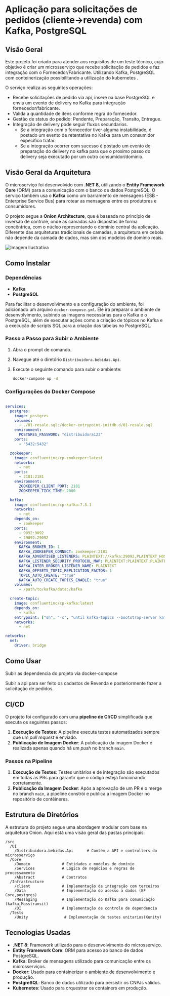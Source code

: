 
# Aplicação para solicitações de pedidos (cliente->revenda) com Kafka, PostgreSQL

## Visão Geral

Este projeto foi criado para atender aos requisitos de um teste técnico, cujo objetivo é criar um microsserviço que recebe solicitação de pedidos e faz integração com o Fornecedor/Fabricante. Utilizando Kafka, PostgreSQL com conteinerização possibilitando a utilização do kubernetes .

O serviço realiza as seguintes operações:
- Recebe solicitações de pedido via api, insere na base PostgreSQL e envia um evento de delivery no  Kafka para integração fornecedor/fabricante.
- Valida a quantidade de itens conforme regra do fornecedor.
- Gestão de status do pedido: Pendente, Preparação, Transito, Entregue.
- Integração de delivery pode seguir fluxos secundarios.
  - Se a integração com o fornecedor tiver alguma instabilidade, é postado um evento de retentativa no Kafka para um consumidor expecifico tratar.
  - Se a integração ocorrer com sucesso é postado um evento de preparação do delivery no kafka para que o proximo passo do delivery seja executado por um outro consumidor/dominio.

## Visão Geral da Arquitetura

O microserviço foi desenvolvido com **.NET 8**, utilizando o **Entity Framework Core** (ORM) para a comunicação com o banco de dados PostgreSQL. O serviço também usa o **Kafka** como um barramento de mensagens (ESB - Enterprise Service Bus) para rotear as mensagens entre os produtores e consumidores.

O projeto segue a **Onion Architecture**, que é baseada no princípio de inversão de controle, onde as camadas são dispostas de forma concêntrica, com o núcleo representando o domínio central da aplicação. Diferente das arquiteturas tradicionais de camadas, a arquitetura em cebola não depende da camada de dados, mas sim dos modelos de domínio reais.

![Imagem Ilustrativa](https://encrypted-tbn0.gstatic.com/images?q=tbn:ANd9GcRxC67hvjpPQ6D_xe_HnvKfy9n-bUw1eDZlag&s)

## Como Instalar

### Dependências

- **Kafka**
- **PostgreSQL**

Para facilitar o desenvolvimento e a configuração do ambiente, foi adicionado um arquivo `docker-compose.yml`. Ele irá preparar o ambiente de desenvolvimento, subindo as imagens necessárias para o Kafka e o PostgreSQL, além de executar ações como a criação de tópicos no Kafka e a execução de scripts SQL para a criação das tabelas no PostgreSQL.

### Passo a Passo para Subir o Ambiente

1. Abra o prompt de comando.
2. Navegue até o diretório `Distribuidora.bebidas.Api`.
3. Execute o seguinte comando para subir o ambiente:

   ```bash
   docker-compose up -d
   ```

### Configurações do Docker Compose

```yaml

services:
  postgres:
    image: postgres
    volumes:
      - ./01-resale.sql:/docker-entrypoint-initdb.d/01-resale.sql
    environment:
      POSTGRES_PASSWORD: "distribuidora123"
    ports:
      - "5432:5432"

  zookeeper:
    image: confluentinc/cp-zookeeper:latest
    networks:
      - net
    ports:
      - 2181:2181
    environment:
      ZOOKEEPER_CLIENT_PORT: 2181
      ZOOKEEPER_TICK_TIME: 2000

  kafka:
    image: confluentinc/cp-kafka:7.3.1
    networks:
      - net
    depends_on:
      - zookeeper
    ports:
      - 9092:9092
      - 29092:29092
    environment:
      KAFKA_BROKER_ID: 1
      KAFKA_ZOOKEEPER_CONNECT: zookeeper:2181
      KAFKA_ADVERTISED_LISTENERS: PLAINTEXT://kafka:29092,PLAINTEXT_HOST://localhost:9092
      KAFKA_LISTENER_SECURITY_PROTOCOL_MAP: PLAINTEXT:PLAINTEXT,PLAINTEXT_HOST:PLAINTEXT
      KAFKA_INTER_BROKER_LISTENER_NAME: PLAINTEXT
      KAFKA_OFFSETS_TOPIC_REPLICATION_FACTOR: 1
      TOPIC_AUTO_CREATE: "true"
      KAFKA_AUTO_CREATE_TOPICS_ENABLE: "true"
    volumes:
      - /path/to/kafka/data:/kafka

  create-topic:
    image: confluentinc/cp-kafka:latest
    depends_on:
      - kafka
    entrypoint: ["sh", "-c", "until kafka-topics --bootstrap-server kafka:29092 --list >/dev/null 2>&1; do sleep 10; done; kafka-topics --bootstrap-server kafka:29092 --create --topic delivery-topic --partitions 1 --replication-factor 1"]
    networks:
      - net

networks:
  net:
    driver: bridge


```

## Como Usar
Subir as dependencia do projeto via docker-compose 


Subir a api para ser feito os cadastos de Revenda e posteriormente fazer a solicitação de pedidos.


## CI/CD

O projeto foi configurado com uma **pipeline de CI/CD** simplificada que executa os seguintes passos:

1. **Execução de Testes**: A pipeline executa testes automatizados sempre que um *pull request* é enviado.
2. **Publicação de Imagem Docker**: A publicação da imagem Docker é realizada apenas quando há um *push* no branch `main`.

### Passos na Pipeline

1. **Execução de Testes**: Testes unitários e de integração são executados em todas as PRs para garantir que o código esteja funcionando corretamente.
2. **Publicação da Imagem Docker**: Após a aprovação de um PR e o merge no branch `main`, a pipeline constrói e publica a imagem Docker no repositório de contêineres.

## Estrutura de Diretórios

A estrutura do projeto segue uma abordagem modular com base na arquitetura Onion. Aqui está uma visão geral das pastas principais:

```
/src
  /UI
    /Distribuidora.bebidas.Api      # Contém a API e controllers do microsserviço
  /Core
    /Domain              # Entidades e modelos de domínio
    /Services            # Lógica de negócios e regras de processamento
    /Abstract            # Contratos 
  /Infrastructure
    /client              # Implementação da integração com terceiros
    /Data                # Implementação do acesso a dados (EF Core,postgres) 
    /Messaging           # Implementação do Kafka para comunicação (kafka,Masstransit)
    /DI                  # Implementação de controle de dependencia
  /Tests
    /Unity                # Implementação de testes unitarios(Xunity)
```

## Tecnologias Usadas

- **.NET 8**: Framework utilizado para o desenvolvimento do microsserviço.
- **Entity Framework Core**: ORM para acesso ao banco de dados PostgreSQL.
- **Kafka**: Broker de mensagens utilizado para comunicação entre os microsserviços.
- **Docker**: Usado para containerizar o ambiente de desenvolvimento e produção.
- **PostgreSQL**: Banco de dados utilizado para persistir os CNPJs válidos.
- **Kubernetes**: Usado para orquestrar os containers em produção.
